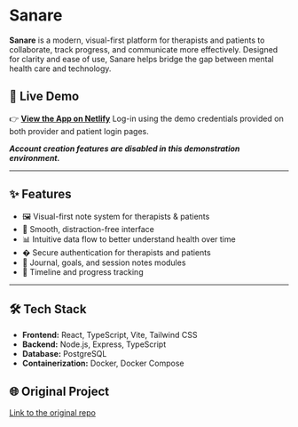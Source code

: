 
# Sanare

**Sanare** is a modern, visual-first platform for therapists and patients to collaborate, track progress, and communicate more effectively. Designed for clarity and ease of use, Sanare helps bridge the gap between mental health care and technology.


## 🚀 Live Demo

👉 [**View the App on Netlify**](https://mysanare.netlify.app/)
Log-in using the demo credentials provided on both provider and patient login pages.

***Account creation features are disabled in this demonstration environment.***

---

## ✨ Features

- 🖼️ Visual-first note system for therapists & patients
- 🧘 Smooth, distraction-free interface
- 📊 Intuitive data flow to better understand health over time
- � Secure authentication for therapists and patients
- 📝 Journal, goals, and session notes modules
- 📅 Timeline and progress tracking

---

## 🛠️ Tech Stack

- **Frontend:** React, TypeScript, Vite, Tailwind CSS
- **Backend:** Node.js, Express, TypeScript
- **Database:** PostgreSQL
- **Containerization:** Docker, Docker Compose


## 🌐 Original Project

[Link to the original repo](https://github.com/Perdoe/therapynoteapp)
